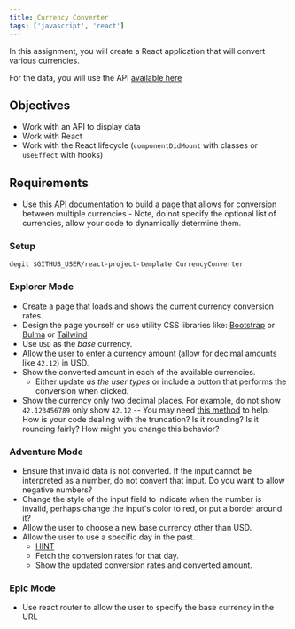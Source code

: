 ```yaml
---
title: Currency Converter
tags: ['javascript', 'react']
---
```


In this assignment, you will create a React application that will convert various currencies.

For the data, you will use the API [available here](https://ratesapi.io/)

## Objectives

- Work with an API to display data
- Work with React
- Work with the React lifecycle (`componentDidMount` with classes or `useEffect` with hooks)

## Requirements

- Use [this API documentation](https://exchangeratesapi.io/documentation/#latestrates) to build a page that allows for conversion between multiple currencies - Note, do not specify the optional list of currencies, allow your code to dynamically determine them.

### Setup

```shell
degit $GITHUB_USER/react-project-template CurrencyConverter
```

### Explorer Mode

- Create a page that loads and shows the current currency conversion rates.
- Design the page yourself or use utility CSS libraries like: [Bootstrap](https://getbootstrap.com) or [Bulma](https://bulma.io/) or [Tailwind](https://tailwindcss.com/)
- Use `USD` as the _base_ currency.
- Allow the user to enter a currency amount (allow for decimal amounts like `42.12`) in USD.
- Show the converted amount in each of the available currencies.
  - Either update _as the user types_ or include a button that performs the conversion when clicked.
- Show the currency only two decimal places. For example, do not show `42.123456789` only show `42.12` -- You may need [this method](https://developer.mozilla.org/en-US/docs/Web/JavaScript/Reference/Global_Objects/Number/toFixed) to help. How is your code dealing with the truncation? Is it rounding? Is it rounding fairly? How might you change this behavior?

### Adventure Mode

- Ensure that invalid data is not converted. If the input cannot be interpreted as a number, do not convert that input. Do you want to allow negative numbers?
- Change the style of the input field to indicate when the number is invalid, perhaps change the input's color to red, or put a border around it?
- Allow the user to choose a new base currency other than USD.
- Allow the user to use a specific day in the past.
  - [HINT](https://developer.mozilla.org/en-US/docs/Web/HTML/Element/input/date)
  - Fetch the conversion rates for that day.
  - Show the updated conversion rates and converted amount.

### Epic Mode

- Use react router to allow the user to specify the base currency in the URL
